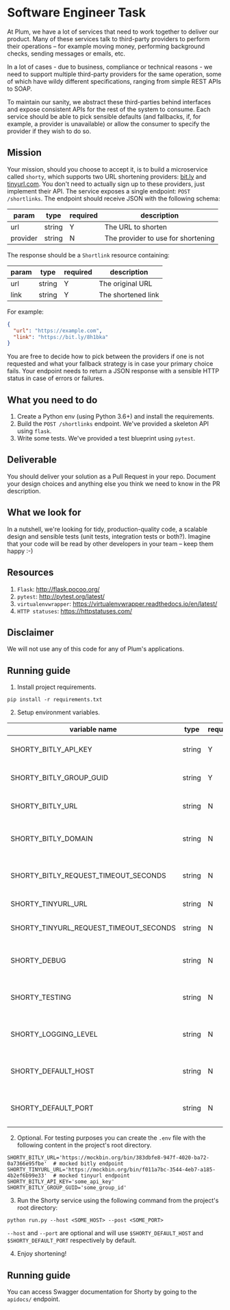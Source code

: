 Software Engineer Task
======================

At Plum, we have a lot of services that need to work together to deliver our product. Many of these services talk to
third-party providers to perform their operations – for example moving money, performing background checks, sending
messages or emails, etc.

In a lot of cases - due to business, compliance or technical reasons - we need to support multiple third-party providers
for the same operation, some of which have wildy different specifications, ranging from simple REST APIs to SOAP.

To maintain our sanity, we abstract these third-parties behind interfaces and expose consistent APIs for the rest of the
system to consume. Each service should be able to pick sensible defaults (and fallbacks, if, for example, a provider is
unavailable) or allow the consumer to specify the provider if they wish to do so.

Mission
-------

Your mission, should you choose to accept it, is to build a microservice called `shorty`, which supports two URL
shortening providers: [bit.ly](https://dev.bitly.com/) and [tinyurl.com](https://gist.github.com/MikeRogers0/2907534).
You don't need to actually sign up to these providers, just implement their API. The service exposes a single
endpoint: `POST /shortlinks`. The endpoint should receive JSON with the following schema:

| param    | type   | required | description                        |
|----------|--------|----------|------------------------------------|
| url      | string | Y        | The URL to shorten                 |
| provider | string | N        | The provider to use for shortening |

The response should be a `Shortlink` resource containing:

| param    | type   | required | description                        |
|----------|--------|----------|------------------------------------|
| url      | string | Y        | The original URL                   |
| link     | string | Y        | The shortened link                 |

For example:

```json
{
  "url": "https://example.com",
  "link": "https://bit.ly/8h1bka"
}
```

You are free to decide how to pick between the providers if one is not requested and what your fallback strategy is in
case your primary choice fails. Your endpoint needs to return a JSON response with a sensible HTTP status in case of
errors or failures.

What you need to do
-------------------

1. Create a Python env (using Python 3.6+) and install the requirements.
2. Build the `POST /shortlinks` endpoint. We've provided a skeleton API using `flask`.
3. Write some tests. We've provided a test blueprint using `pytest`.

Deliverable
-----------

You should deliver your solution as a Pull Request in your repo. Document your design choices and anything else you
think we need to know in the PR description.

What we look for
----------------

In a nutshell, we're looking for tidy, production-quality code, a scalable design and sensible tests (unit tests,
integration tests or both?). Imagine that your code will be read by other developers in your team – keep them happy :-)

Resources
---------

1. `Flask`: http://flask.pocoo.org/
2. `pytest`: http://pytest.org/latest/
3. `virtualenvwrapper`: https://virtualenvwrapper.readthedocs.io/en/latest/
4. `HTTP statuses`: https://httpstatuses.com/

Disclaimer
----------

We will not use any of this code for any of Plum's applications.


Running guide
-------------

1. Install project requirements.

```shell
pip install -r requirements.txt
```

2. Setup environment variables.

| variable name                          | type   | required | default                      | description                           |
|----------------------------------------|--------|----------|------------------------------|---------------------------------------|
| SHORTY_BITLY_API_KEY                   | string | Y        |                              | Bitly service API key.                |
| SHORTY_BITLY_GROUP_GUID                | string | Y        |                              | Bitly group GUID for shortening.      |
| SHORTY_BITLY_URL                       | string | N        | https://api-ssl.bitly.com/v4 | Bitly service base URL.               |
| SHORTY_BITLY_DOMAIN                    | string | N        | None                         | Nitly domain for shortening base URL. |
| SHORTY_BITLY_REQUEST_TIMEOUT_SECONDS   | string | N        | 1.0                          | Bitly service request timeout.        |
| SHORTY_TINYURL_URL                     | string | N        | https://tinyurl.com          | Tinyurl base url.                     |
| SHORTY_TINYURL_REQUEST_TIMEOUT_SECONDS | string | N        | 1.0                          | Tinyurl request timeout.              |
| SHORTY_DEBUG                           | string | N        | True                         | Run Shorty in debug mode or not.      |
| SHORTY_TESTING                         | string | N        | False                        | Run Shorty in testing mode or not.    |
| SHORTY_LOGGING_LEVEL                   | string | N        | DEBUG                        | Shorty service logging level.         |
| SHORTY_DEFAULT_HOST                    | string | N        | 0.0.0.0                      | Default Shorty service host.          |
| SHORTY_DEFAULT_PORT                    | string | N        | 8080                         | Default Shorty service port.          |

2. Optional. For testing purposes you can create the `.env` file with the following content in the project's root
   directory.

```dotenv
SHORTY_BITLY_URL='https://mockbin.org/bin/383dbfe8-947f-4020-ba72-0a7366e95fbe'  # mocked bitly endpoint
SHORTY_TINYURL_URL='https://mockbin.org/bin/f011a7bc-3544-4eb7-a185-4b2ef6b99e33'  # mocked tinyurl endpoint
SHORTY_BITLY_API_KEY='some_api_key'
SHORTY_BITLY_GROUP_GUID='some_group_id'
```

3. Run the Shorty service using the following command from the project's root directory:

```shell
python run.py --host <SOME_HOST> --post <SOME_PORT>
```

`--host` and `--port` are optional and will use `$SHORTY_DEFAULT_HOST` and `$SHORTY_DEFAULT_PORT` respectively by
default.

4. Enjoy shortening!

Running guide
-------------

You can access Swagger documentation for Shorty by going to the `apidocs/` endpoint.
    